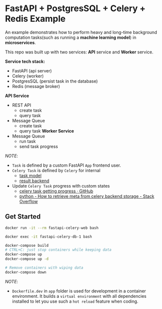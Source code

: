 # FastAPI + PostgresSQL + Celery + Redis Example

An example demonstrates how to perform heavy and long-time background computation tasks(such as running a **machine learning model**) in **microservices**.

This repo was built up with two services: **API** service and **Worker** service.

**Service tech stack:**
- FastAPI (api server)
- Celery (worker)
- PostgresSQL (persist task in the database)
- Redis (message broker)

**API Service**
- REST API
  - create task
  - query task
- Message Queue
  - create task
  - query task
**Worker Service**
- Message Queue
  - run task
  - send task progress

_NOTE_:

- `Task` is defined by a custom FastAPI `App` frontend user.
- `Celery Task` is defined by `Celery` for internal
  - [task model](https://docs.celeryq.dev/en/latest/internals/reference/celery.backends.database.models.html#celery.backends.database.models.Task)
  - [result backend](https://docs.celeryq.dev/en/stable/userguide/tasks.html#result-backends)
- Update `Celery Task` progress with custom states
  - [celery task getting progress · GitHub](https://gist.github.com/siddhism/6399964b89ce734990763c922c3556da)
  - [python - How to retrieve meta from celery backend storage - Stack Overflow](https://stackoverflow.com/questions/34208399/how-to-retrieve-meta-from-celery-backend-storage)


## Get Started

```sh
docker run -it --rm fastapi-celery-web bash
```

```sh
docker exec -it fastapi-celery-db-1 bash
```

```sh
docker-compose build
# CTRL+C: just stop containers while keeping data
docker-compose up
docker-compose up -d

# Remove containers with wiping data
docker-compose down 
```

_NOTE_:

- `Dockerfile.dev` in `app` folder is used for development in a container environment. It builds a `virtual environment` with all dependencies installed to let you use such a `hot reload` feature when coding.
